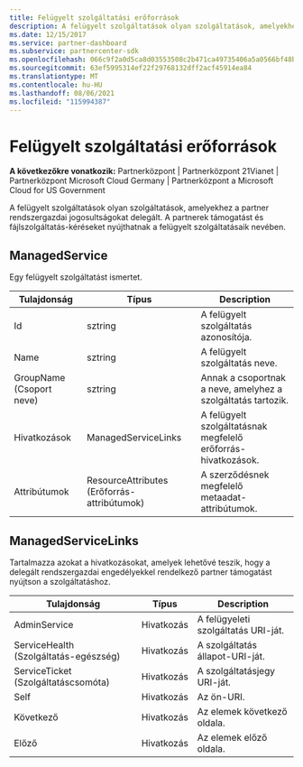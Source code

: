 ```yaml
---
title: Felügyelt szolgáltatási erőforrások
description: A felügyelt szolgáltatások olyan szolgáltatások, amelyekhez a partner rendszergazdai jogosultságokat delegált. A partnerek támogatást és fájlszolgáltatás-kéréseket nyújthatnak a felügyelt szolgáltatásaik nevében.
ms.date: 12/15/2017
ms.service: partner-dashboard
ms.subservice: partnercenter-sdk
ms.openlocfilehash: 066c9f2a0d5ca8d03553508c2b471ca49735406a5a0566bf48b0773385c129f7
ms.sourcegitcommit: 63ef5995314ef22f29768132dff2acf45914ea84
ms.translationtype: MT
ms.contentlocale: hu-HU
ms.lasthandoff: 08/06/2021
ms.locfileid: "115994387"
---
```

# <a name="managed-service-resources"></a>Felügyelt szolgáltatási erőforrások

**A következőkre vonatkozik:** Partnerközpont | Partnerközpont 21Vianet | Partnerközpont Microsoft Cloud Germany | Partnerközpont a Microsoft Cloud for US Government

A felügyelt szolgáltatások olyan szolgáltatások, amelyekhez a partner rendszergazdai jogosultságokat delegált. A partnerek támogatást és fájlszolgáltatás-kéréseket nyújthatnak a felügyelt szolgáltatásaik nevében.

## <a name="managedservice"></a>ManagedService

Egy felügyelt szolgáltatást ismertet.

| Tulajdonság   | Típus                | Description                                              |
|------------|---------------------|----------------------------------------------------------|
| Id         | sztring              | A felügyelt szolgáltatás azonosítója.                                  |
| Name       | sztring              | A felügyelt szolgáltatás neve.                         |
| GroupName (Csoport neve)  | sztring              | Annak a csoportnak a neve, amelyhez a szolgáltatás tartozik.      |
| Hivatkozások      | ManagedServiceLinks | A felügyelt szolgáltatásnak megfelelő erőforrás-hivatkozások. |
| Attribútumok | ResourceAttributes (Erőforrás-attribútumok)  | A szerződésnek megfelelő metaadat-attribútumok.  |

## <a name="managedservicelinks"></a>ManagedServiceLinks

Tartalmazza azokat a hivatkozásokat, amelyek lehetővé teszik, hogy a delegált rendszergazdai engedélyekkel rendelkező partner támogatást nyújtson a szolgáltatáshoz.

| Tulajdonság      | Típus | Description                 |
|---------------|------|-----------------------------|
| AdminService  | Hivatkozás | A felügyeleti szolgáltatás URI-ját.      |
| ServiceHealth (Szolgáltatás-egészség) | Hivatkozás | A szolgáltatás állapot-URI-ját.     |
| ServiceTicket (Szolgáltatáscsomóta) | Hivatkozás | A szolgáltatásjegy URI-ját.     |
| Self          | Hivatkozás | Az ön-URI.               |
| Következő          | Hivatkozás | Az elemek következő oldala.     |
| Előző      | Hivatkozás | Az elemek előző oldala. |

